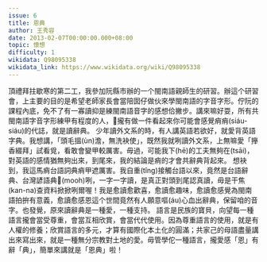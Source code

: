 ```yaml
---
issue: 6
title: 恩典
author: 王秀容
date: 2013-02-07T00:00:00.000+08:00
topic: 懷想
difficulty: 1
wikidata: Q98095338
wikidata_link: https://www.wikidata.org/wiki/Q98095338
---
```

頂禮拜拄歇寒的第二工，我參加阮縣市辦的一个閩南語親師生的研習。辦這个研習會，上主要的目的是希望老師家長會當陪囡仔做伙來學閩南語的字音字形。佇阮的課程內底，免不了有一寡讀抑是練閩南語音字的感想佮撇步。講來嘛好耍，所有共閩南語字音字形練甲有程度的人，攏有做一件看起來你可能會感覺痟痟(siáu-siáu)的代誌，就是讀辭典。
少年讀外文系的時，有人講英語若欲好，就愛背英語字典。我想講，「頭毛搵(ùn)澹，無洗袂使」，既然我就咧讀外文系，上無嘛愛「攑香綴拜」試看覓，看敢會變甲較厲害。毋過，可能我下(hē)的工夫無夠在(tsāi)，對英語的感情猶無夠出來，到尾來，我的結論是痟的才會共辭典背起來。
想袂到，我這馬痟台語詞典痟甲遮厲害。我自重(tîng)接觸台語以來，竟然是台語辭典、台灣諺語典𢯾(mooh)咧，一字一字讀，是真正對頭到尾認真讀，毋是干焦(kan-na)查資料掀掀咧爾喔！我是愈讀愈歡喜，愈讀愈趣味，愈讀愈感覺為閩南語拍拚有意義，愈讀愈感恩這个世間竟然有人願意嘔(áu)心血出辭典，保留咱的音字。也發覺，原來讀辭典是一種愛，一種支持。
語言是民族的寶貝，向望每一種語言攏會當受尊重，會當互相欣賞，會當代代使用。因為尊重語言的使用，就是有人權的修養；欣賞語言的多元，才算有國際化本土化的圓滿；共家己的母語盡量講出來寫出來，就是一種無分宗教對土地的愛。毋管學佗一種語言，攏愛感「恩」有辭「典」，簡單來講就是「恩典」啦！
